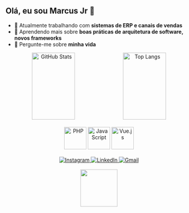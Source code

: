 ## Olá, eu sou Marcus Jr 👋

- 🔭 Atualmente trabalhando com **sistemas de ERP e canais de vendas**  
- 🌱 Aprendendo mais sobre **boas práticas de arquitetura de software, novos frameworks**  
- 💬 Pergunte-me sobre **minha vida**  


<div align="center">
  <img src="https://github-readme-stats.vercel.app/api?username=Marcus-Jr&show_icons=true&theme=radical" alt="GitHub Stats" height="180px" width="48%"/>
  <img src="https://github-readme-stats.vercel.app/api/top-langs/?username=Marcus-Jr&layout=compact&theme=radical" alt="Top Langs" height="180px" width="48%"/>
</div>
<br>

<div align="center">
  
  <div>
    <img src="https://cdn.jsdelivr.net/gh/devicons/devicon/icons/php/php-original.svg" alt="PHP" width="60" height="60"/>
    <img src="https://cdn.jsdelivr.net/gh/devicons/devicon/icons/javascript/javascript-original.svg" alt="JavaScript" width="60" height="60"/>
    <img src="https://cdn.jsdelivr.net/gh/devicons/devicon/icons/vuejs/vuejs-original.svg" alt="Vue.js" width="60" height="60"/>
  </div>

  <br>

  <div>
    <a href="https://www.instagram.com/marcus.fr_/" target="_blank">
      <img src="https://img.shields.io/badge/Instagram-E4405F?style=for-the-badge&logo=instagram&logoColor=white" alt="Instagram"/>
    </a>
    <a href="https://www.linkedin.com/in/marcus-fran%C3%A7a-35a298286/" target="_blank">
      <img src="https://img.shields.io/badge/LinkedIn-0077B5?style=for-the-badge&logo=linkedin&logoColor=white" alt="LinkedIn"/>
    </a>
    <a href="mailto:juniorfranca632@gmail.com">
      <img src="https://img.shields.io/badge/Gmail-D14836?style=for-the-badge&logo=gmail&logoColor=white" alt="Gmail"/>
    </a>
  </div>

  <br>
  
  <div>
    <img src="https://media1.tenor.com/m/30MSjdpw-7gAAAAC/squirtle-pokemon.gif" width="100" height="100"/>
  </div>

</div>
